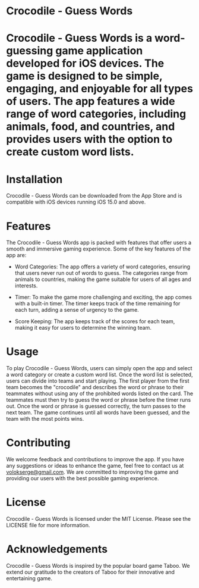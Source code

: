# Crocodile - Guess Words

# Crocodile - Guess Words is a word-guessing game application developed for iOS devices. The game is designed to be simple, engaging, and enjoyable for all types of users. The app features a wide range of word categories, including animals, food, and countries, and provides users with the option to create custom word lists.

# Installation
Crocodile - Guess Words can be downloaded from the App Store and is compatible with iOS devices running iOS 15.0 and above.

# Features
The Crocodile - Guess Words app is packed with features that offer users a smooth and immersive gaming experience. Some of the key features of the app are:

- Word Categories: The app offers a variety of word categories, ensuring that users never run out of words to guess. The categories range from animals to countries, making the game suitable for users of all ages and interests.

- Timer: To make the game more challenging and exciting, the app comes with a built-in timer. The timer keeps track of the time remaining for each turn, adding a sense of urgency to the game.

- Score Keeping: The app keeps track of the scores for each team, making it easy for users to determine the winning team.

# Usage
To play Crocodile - Guess Words, users can simply open the app and select a word category or create a custom word list. Once the word list is selected, users can divide into teams and start playing. The first player from the first team becomes the "crocodile" and describes the word or phrase to their teammates without using any of the prohibited words listed on the card. The teammates must then try to guess the word or phrase before the timer runs out. Once the word or phrase is guessed correctly, the turn passes to the next team. The game continues until all words have been guessed, and the team with the most points wins.

# Contributing
We welcome feedback and contributions to improve the app. If you have any suggestions or ideas to enhance the game, feel free to contact us at volokserge@gmail.com. We are committed to improving the game and providing our users with the best possible gaming experience.

# License
Crocodile - Guess Words is licensed under the MIT License. Please see the LICENSE file for more information.

# Acknowledgements
Crocodile - Guess Words is inspired by the popular board game Taboo. We extend our gratitude to the creators of Taboo for their innovative and entertaining game.
